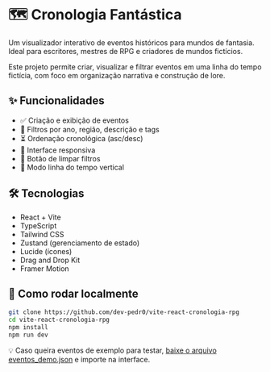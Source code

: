 # 🗺️ Cronologia Fantástica

Um visualizador interativo de eventos históricos para mundos de fantasia.  
Ideal para escritores, mestres de RPG e criadores de mundos fictícios.

Este projeto permite criar, visualizar e filtrar eventos em uma linha do tempo fictícia, com foco em organização narrativa e construção de lore.

## ✨ Funcionalidades
- ✅ Criação e exibição de eventos
- 🎯 Filtros por ano, região, descrição e tags
- ⏳ Ordenação cronológica (asc/desc)
- 📱 Interface responsiva
- 🧼 Botão de limpar filtros
- 📜 Modo linha do tempo vertical

## 🛠 Tecnologias
- React + Vite
- TypeScript
- Tailwind CSS
- Zustand (gerenciamento de estado)
- Lucide (ícones)
- Drag and Drop Kit
- Framer Motion

## 🚀 Como rodar localmente

```bash
git clone https://github.com/dev-pedr0/vite-react-cronologia-rpg
cd vite-react-cronologia-rpg
npm install
npm run dev
```

💡 Caso queira eventos de exemplo para testar, [baixe o arquivo eventos_demo.json](/eventos_demo.json) e importe na interface.
